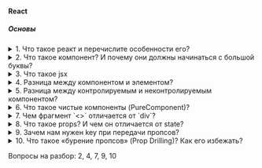 #### React

##### Основы

<details> 
<summary> 1. Что такое реакт и перечислите особенности его? </summary>

Это javascript - библиотека с открытым исходным кодом разработанной фейсбуком. Предназначена для создания пользовательских интерфейсов. 

К особенностям относится: 

1. компоненты; 

2. jsx; 

3. хуки; 

4. использование виртуального дома вместо реального;

</details>


<details> 
<summary> 2. Что такое компонент? И почему они должны начинаться с большой буквы? </summary>

Компоненты нужны для создания ui (пользовательского интерфейса) в реакте. По своей структуре компоненты предстоявляются небольшие блоки (куски) кода, которые мы можем использовать в разных местах нашего приложения. Они создаются с помощью классов, что является устаревшим методом, и с помощью функций.

---

Второй вопрос: 

</details>


<details>
<summary> 3. Что такое jsx</summary>

`JSX` - расширения языка JS, который позволяет разработчику объединить JavaScript-кода  и HTML/XML в один файл. По сути, JSX - это синтаксический сахар React.createElement. Берет наш код, который в jsx и компилирует его в функцию React.createElement.

Можно ли использовать реакт без JSX?

Да, можно, нам просто нужно вместо компилятора уже самим писать return React.createElement.

```
function Greeting(props) {
  return React.createElement('div', null, 'Hello, ' + props.name + '!');
}

```

</details>

<details>
<summary> 4. Разница между компонентом и элементом?</summary>

</details>

<details>
<summary> 5. Разница между контролируемым и неконтролируемым компонентом? </summary>

Контролируемый компонент - это инпут за состоянием (state), которого мы можем следить. Например с помощью метода setState или использования хука useState

Неконтролируемый компонент - это инпут, состояние которого хранится внутри дома `и управляется браузером`, и чтобы его получить (значения) нужно исп refs.

</details>


<details>
<summary> 6. Что такое чистые компоненты (PureComponent)? </summary>

Чистый компонент — это компонент, у которого нет побочных эффектов, а также он избегает ненужного повторного рендеринга путем неглубокое сравнения предыдущего состояния и пропса с новым состоянм и пропсом, и если они одинаковые, то копмонент не перерисовываеть

</details>

<details>
<summary> 7. Чем фрагмент `<>` отличается от `div`? </summary>

</details>

<details>
<summary> 8. Что такое props? И чем он отличается от state? </summary>

Props расшифровывается как properties, он необходим нам для передачи каких-то данных от родительского компонента к дочернему, и потом на его основе он отрисовывает jsx разметку.

- Отличие: 

1. Props мы можем передавать компоненту, в то время как state находится внутри компонента. 
2. Пропсы иммутабельные (неизменяемые) в то время как state можем изменить внутри компонента через хук useState.

Стоит отметить, что никто нам не запрещает передавать стейт в качества пропса, однако стейт управляется только в родительском компоненте, то есть дочерним компонент не сможет влиять на состояние родительского. Для того, чтобьы дочерний смог взаимодействовать с родительским нужно использовать коллбеки

</details>

<details>
<summary> 9. Зачем нам нужен key при передачи пропсов?</summary>

A key — это специальный строковый атрибут, который следует включать при создании массивов элементов. Key prop помогает React определить, какие элементы были изменены, добавлены или удалены. Чаще всего в качестве ключа мы используем ID

`const todoItems = todos.map((todo) => <li key={todo.id}>{todo.text}</li>);`

В крайнем случае если нет id, то можно использовать индекс

Доп: What is the impact of indexes as keys? - Как влияют индексы на ключи?

он необходим для помощи реакту работать со списками элементами для того, чтобы удалять, вставлять. 

Доп:  Если key не будет, то он будет работать?

Да, до тех пор пока не будет исменен порядок, однако в консоле будет отображатся warning

</details>

<details>
<summary> 10. Что такое «бурение пропсов» (Prop Drilling)? Как его избежать?</summary>

</details>


Вопросы на разбор: 2, 4, 7, 9, 10
